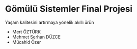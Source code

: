 # Gömülü Sistemler Final Projesi
Yaşam kalitesini artırmaya yönelik akıllı ürün
<ul>
  <li>Mert ÖZTÜRK </li>
  <li>Mehmet Serhan DÜZCE </li>
  <li>Mücahid Özer </li>
</ul>
